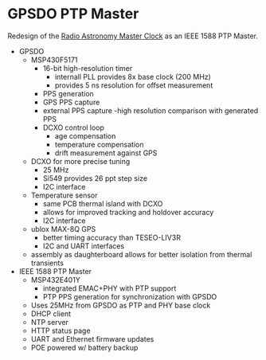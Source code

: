 # GPSDO PTP Master

Redesign of the [Radio Astronomy Master Clock](https://github.com/rjrouquette/radio_astronomy#master-clock) as an IEEE 1588 PTP Master.

- GPSDO
    - MSP430F5171
        - 16-bit high-resolution timer
            - internall PLL provides 8x base clock (200 MHz)
            - provides 5 ns resolution for offset measurement
        - PPS generation
        - GPS PPS capture
        - external PPS capture
            -high resolution comparison with generated PPS
        - DCXO control loop
            - age compensation
            - temperature compensation
            - drift measurement against GPS
    - DCXO for more precise tuning
        - 25 MHz
        - Si549 provides 26 ppt step size
        - I2C interface
    - Temperature sensor
        - same PCB thermal island with DCXO
        - allows for improved tracking and holdover accuracy
        - I2C interface
    - ublox MAX-8Q GPS
        - better timing accuracy than TESEO-LIV3R
        - I2C and UART interfaces
    - assembly as daughterboard allows for better isolation from thermal transients
- IEEE 1588 PTP Master
    - MSP432E401Y
        - integrated EMAC+PHY with PTP support
        - PTP PPS generation for synchronization with GPSDO
    - Uses 25MHz from GPSDO as PTP and PHY base clock
    - DHCP client
    - NTP server
    - HTTP status page
    - UART and Ethernet firmware updates
    - POE powered w/ battery backup
